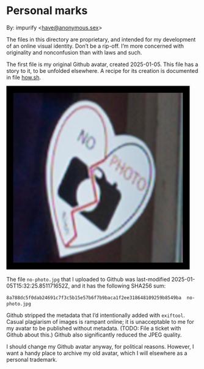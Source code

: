 # Personal marks

By: impurify \<[have@anonymous.sex](mailto:have@anonymous.sex)\>

The files in this directory are proprietary, and intended for my development of an online visual identity.  Don’t be a rip-off.  I’m more concerned with originality and nonconfusion than with laws and such.

The first file is my original Github avatar, created 2025-01-05.  This file has a story to it, to be unfolded elsewhere.  A recipe for its creation is documented in file [how.sh](how.sh).

![impurify’s original Github avatar](no-photo.jpg)

The file `no-photo.jpg` that I uploaded to Github was last-modified 2025-01-05T15:32:25.851171652Z, and it has the following SHA256 sum:

```
8a788dc5f0dab24691c7f3c5b15e57b6f7b9baca1f2ee318648109259b8549ba  no-photo.jpg
```

Github stripped the metadata that I’d intentionally added with `exiftool`.  Casual plagiarism of images is rampant online; it is unacceptable to me for my avatar to be published without metadata.  (TODO: File a ticket with Github about this.)  Github also significantly reduced the JPEG quality.

I should change my Github avatar anyway, for political reasons.  However, I want a handy place to archive my old avatar, which I will elsewhere as a personal trademark.
